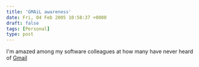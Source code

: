 ```yaml
---
title: 'GMAiL awareness'
date: Fri, 04 Feb 2005 10:58:37 +0000
draft: false
tags: [Personal]
type: post
---
```


I'm amazed among my software colleagues at how many have never heard of [Gmail](http://gmail.google.com)